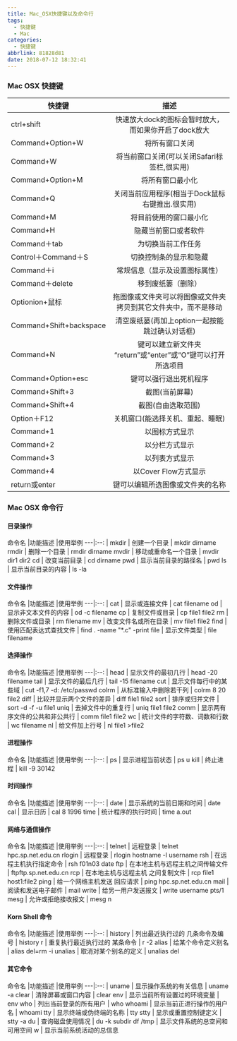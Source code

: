 ```yaml
---
title: Mac_OSX快捷键以及命令行
tags:
  - 快捷键
  - Mac
categories:
  - 快捷键
abbrlink: 81828d81
date: 2018-07-12 18:32:41
---
```


### Mac OSX 快捷键
快捷键|描述
---|:--:
ctrl+shift                                  |  快速放大dock的图标会暂时放大，而如果你开启了dock放大
Command+Option+W           |     将所有窗口关闭
Command+W                          |   将当前窗口关闭(可以关闭Safari标签栏,很实用) 
Command+Option+M           |     将所有窗口最小化 
Command+Q                           |  关闭当前应用程序(相当于Dock鼠标右键推出.很实用) 
Command+M                          |   将目前使用的窗口最小化 
Command+H                          |   隐藏当前窗口或者软件
Command＋tab                       |  为切换当前工作任务 
Control＋Command＋S        |     切换控制条的显示和隐藏
Command＋i                           |   常规信息（显示及设置图标属性） 
Command＋delete                |     移到废纸篓（删除） 
Optionion+鼠标                      |   拖图像或文件夹可以将图像或文件夹拷贝到其它文件夹中，而不是移动
Command+Shift+backspace  |   清空废纸篓(再加上option一起按能跳过确认对话框)
Command+N                            | 键可以建立新文件夹 “return”或“enter”或“O”键可以打开所选项目
Command+Option+esc           |  键可以强行退出死机程序 
Command+Shift+3                  |  截图(当前屏幕)
Command+Shift+4                 |  截图(自由选取范围)
Option＋F12                            | 关机窗口(能选择关机、重起、睡眠) 
Command+1                            | 以图标方式显示
Command+2                             |以分栏方式显示
Command+3                            | 以列表方式显示
Command+4                             |以Cover Flow方式显示
return或enter                           | 键可以编辑所选图像或文件夹的名称

<!--more-->

### Mac OSX 命令行

#### 目录操作
命令名  |功能描述 |使用举例
---|:--: |
mkdir               |         创建一个目录                            |           mkdir dirname
rmdir                |         删除一个目录                            |           rmdir dirname
mvdir                |        移动或重命名一个目录               |          mvdir dir1 dir2
cd                       |     改变当前目录                                 |      cd dirname
pwd                    |      显示当前目录的路径名                |          pwd
ls                        |      显示当前目录的内容                     |        ls -la

#### 文件操作
命令名  |功能描述 |使用举例
---|:--: |
cat               |                       显示或连接文件                   |    cat filename
od                 |                      显示非文本文件的内容        |    od -c filename
cp                  |                    复制文件或目录                     |   cp file1 file2
rm                |                     删除文件或目录                     |    rm filename
mv                |                    改变文件名或所在目录           |    mv file1 file2
find                |                  使用匹配表达式查找文件         |    find . -name "*.c" -print
file                 |                 显示文件类型                              |  file filename

#### 选择操作
命令名  |功能描述 |使用举例
---|:--: |
head             |                 显示文件的最初几行                  |     head -20 filename
tail                 |                显示文件的最后几行                    |   tail -15 filename
cut                 |               显示文件每行中的某些域              |   cut -f1,7 -d: /etc/passwd
colrm             |               从标准输入中删除若干列              |    colrm 8 20 file2
diff                  |              比较并显示两个文件的差异            |    diff file1 file2
sort                 |            排序或归并文件                                  |    sort -d -f -u file1
uniq                |           去掉文件中的重复行                             |     uniq file1 file2
comm             |           显示两有序文件的公共和非公共行     |         comm file1 file2
wc                    |        统计文件的字符数、词数和行数            |        wc filename
nl                     |        给文件加上行号                                       |  nl file1 >file2

#### 进程操作
命令名  |功能描述 |使用举例
---|:--: |
ps          |                 显示进程当前状态                   |                  ps u
kill           |              终止进程                                     |                kill -9 30142

#### 时间操作
命令名  |功能描述 |使用举例
---|:--: |
date     |               显示系统的当前日期和时间         |                  date
cal         |                          显示日历                              |         cal 8 1996
time      |                   统计程序的执行时间                   |         time a.out

#### 网络与通信操作
命令名  |功能描述 |使用举例
---|:--: |
telnet      |                            远程登录                          |       telnet hpc.sp.net.edu.cn
rlogin       |                          远程登录                            |     rlogin hostname -l username
rsh            |           在远程主机执行指定命令                 |            rsh f01n03 date
ftp               |    在本地主机与远程主机之间传输文件    |            ftpftp.sp.net.edu.cn
rcp             |    在本地主机与远程主机 之间复制文件     |          rcp file1 host1:file2
ping           |        给一个网络主机发送 回应请求             |      ping hpc.sp.net.edu.cn
mail            |              阅读和发送电子邮件                       |                   mail
write           |           给另一用户发送报文                          |        write username pts/1
mesg           |        允许或拒绝接收报文                              |                   mesg n

#### Korn Shell 命令
命令名  |功能描述 |使用举例
---|:--: |
history      |         列出最近执行过的 几条命令及编号        |               history
r                  |       重复执行最近执行过的 某条命令              |             r -2
alias            |                给某个命令定义别名                         |         alias del=rm -i
unalias        |             取消对某个别名的定义                        |          unalias del

#### 其它命令
命令名  |功能描述 |使用举例
---|:--: |
uname         |            显示操作系统的有关信息                          |    uname -a
clear              |         清除屏幕或窗口内容                                    |    clear
env                 |       显示当前所有设置过的环境变量                   |      env
who                 |      列出当前登录的所有用户                               |     who
whoami         |         显示当前正进行操作的用户名                      |        whoami
tty                   |      显示终端或伪终端的名称                                 |        tty
stty                  |       显示或重置控制键定义                                   |     stty -a
du                    |              查询磁盘使用情况                                    |   du -k subdir
df /tmp            |              显示文件系统的总空间和可用空间
w                       |           显示当前系统活动的总信息









